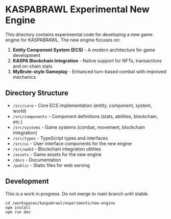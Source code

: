# KASPABRAWL Experimental New Engine

This directory contains experimental code for developing a new game engine for KASPABRAWL. The new engine focuses on:

1. **Entity Component System (ECS)** - A modern architecture for game development
2. **KASPA Blockchain Integration** - Native support for NFTs, transactions and on-chain stats
3. **MyBrute-style Gameplay** - Enhanced turn-based combat with improved mechanics

## Directory Structure

- `/src/core` - Core ECS implementation (entity, component, system, world)
- `/src/components` - Component definitions (stats, abilities, blockchain, etc.)
- `/src/systems` - Game systems (combat, movement, blockchain integration)
- `/src/types` - TypeScript types and interfaces
- `/src/ui` - User interface components for the new engine
- `/src/web3` - Blockchain integration utilities
- `/assets` - Game assets for the new engine
- `/docs` - Documentation
- `/public` - Static files for web serving

## Development

This is a work in progress. Do not merge to main branch until stable.

```
cd /workspaces/kaspabrawl/experiments/new-engine
npm install
npm run dev
```
